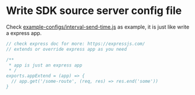 # Write SDK source server config file

Check [example-configs/interval-send-time.js](../example-configs/interval-send-time.js) as example, it is just like write a express app.

```js
// check express doc for more: https://expressjs.com/
// extends or override express app as you need

/**
 * app is just an express app
 * /
exports.appExtend = (app) => {
  // app.get('/some-route', (req, res) => res.end('some'))
}
```
